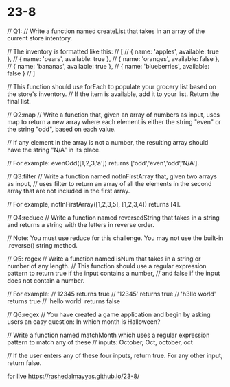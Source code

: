 # 23-8

// Q1:
// Write a function named createList that takes in an array of the current store intentory.

// The inventory is formatted like this:
// [
//   { name: 'apples', available: true },
//   { name: 'pears', available: true },
//   { name: 'oranges', available: false },
//   { name: 'bananas', available: true },
//   { name: 'blueberries', available: false }
// ]

// This function should use forEach to populate your grocery list based on the store's inventory.
//  If the item is available, add it to your list. Return the final list.




// Q2:map
// Write a function that, given an array of numbers as input, uses map to return a new array where each element is either the string "even" or the string "odd", based on each value.

// If any element in the array is not a number, the resulting array should have the string "N/A" in its place.

// For example: evenOdd([1,2,3,'a']) returns ['odd','even','odd','N/A'].





// Q3:filter
// Write a function named notInFirstArray that, given two arrays as input,
//  uses filter to return an array of all the elements in the second array that are not included in the first array.

// For example, notInFirstArray([1,2,3,5], [1,2,3,4]) returns [4].





// Q4:reduce
// Write a function named reversedString that takes in a string and returns a string with the letters in reverse order.

// Note: You must use reduce for this challenge. You may not use the built-in .reverse() string method.




// Q5: regex
// Write a function named isNum that takes in a string or number of any length. 
// This function should use a regular expression pattern to return true if the input contains a number,
//  and false if the input does not contain a number.

// For example:
// 12345 returns true
// '12345' returns true
// 'h3llo world' returns true
// 'hello world' returns false




// Q6:regex
// You have created a game application and begin by asking users an easy question: In which month is Halloween?

// Write a function named matchMonth which uses a regular expression pattern to match any of these 
// inputs: October, Oct, october, oct

// If the user enters any of these four inputs, return true. For any other input, return false.

for live 
https://rashedalmayyas.github.io/23-8/



